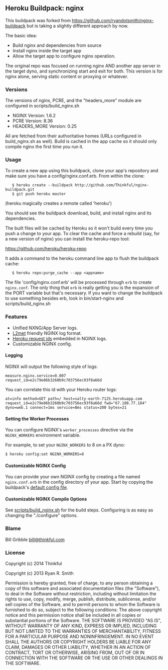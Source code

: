 ## Heroku Buildpack: nginx

This buildpack was forked from
https://github.com/ryandotsmith/nginx-buildpack but is taking
a slightly different approach by now.  

The basic idea: 
 * Build nginx and dependencies from source 
 * Install nginx inside the target app
 * Allow the target app to configure nginx operation. 

The original repo was focused on running nginx AND another app
server in the target dyno, and synchronizing start and exit for
both.  This version is for nginx alone, serving static content or
proxying or whatever.

### Versions

The versions of nginx, PCRE, and the "headers_more" module are 
configured in scripts/build_nginx.sh

* NGINX Version: 1.6.2
* PCRE Version: 8.36 
* HEADERS_MORE Version: 0.25 

All are fetched from their authoritative homes (URLs configured
in build_nginx.sh as well).  Build is cached in the app cache 
so it should only compile nginx the first time you run it.  

### Usage 

To create a new app using this buildpack, clone your app's
repository and make sure you have a config/nginx.conf.erb.  From
within the clone:

```
   $ heroku create --buildpack http://github.com/Thinkful/nginx-buildpack.git
   $ git push heroku master
```
(heroku magically creates a remote called 'heroku')

You should see the buildpack download, build, and install nginx
and its dependencies.  

The built files will be cached by Heroku so it won't build every
time you push a change to your app.  To clear the cache and force
a rebuild (say, for a new version of nginx) you can install the
heroku-repo tool: 

https://github.com/heroku/heroku-repo

It adds a command to the heroku command line app to flush the 
buildpack cache:

```
   $ heroku repo:purge_cache --app <appname>
```

The file 'config/nginx.conf.erb' will be processed through `erb`
to create `nginx.conf`.  The only thing that `erb` is really
getting you is the expansion of the PORT variable but that's
necessary.  If you want to change the buildpack to use something 
besides erb, look in bin/start-nginx and scripts/build_nginx.sh 

### Features

* Unified NXNG/App Server logs.
* [L2met](https://github.com/ryandotsmith/l2met) friendly NGINX log format.
* [Heroku request ids](https://devcenter.heroku.com/articles/http-request-id) embedded in NGINX logs.
* Customizable NGINX config.

#### Logging

NGINX will output the following style of logs:

```
measure.nginx.service=0.007 request_id=e2c79e86b3260b9c703756ec93f8a66d
```

You can correlate this id with your Heroku router logs:

```
at=info method=GET path=/ host=salty-earth-7125.herokuapp.com request_id=e2c79e86b3260b9c703756ec93f8a66d fwd="67.180.77.184" dyno=web.1 connect=1ms service=8ms status=200 bytes=21
```

#### Setting the Worker Processes

You can configure NGINX's `worker_processes` directive via the
`NGINX_WORKERS` environment variable.

For example, to set your `NGINX_WORKERS` to 8 on a PX dyno:

```bash
$ heroku config:set NGINX_WORKERS=8
```

#### Customizable NGINX Config

You can provide your own NGINX config by creating a file named
`nginx.conf.erb` in the config directory of your app. Start by
copying the buildpack's [default config
file](https://github.com/ryandotsmith/nginx-buildpack/blob/master/config/nginx.conf.erb).

#### Customizable NGINX Compile Options

See [scripts/build_nginx.sh](scripts/build_nginx.sh) for the
build steps. Configuring is as easy as changing the "./configure"
options.

### Blame 

Bill Gribble <bill@thinkful.com>

### License

Copyright (c) 2014 Thinkful 

Copyright (c) 2013 Ryan R. Smith

Permission is hereby granted, free of charge, to any person
obtaining a copy of this software and associated documentation
files (the "Software"), to deal in the Software without
restriction, including without limitation the rights to use,
copy, modify, merge, publish, distribute, sublicense, and/or sell
copies of the Software, and to permit persons to whom the
Software is furnished to do so, subject to the following
conditions: The above copyright notice and this permission notice
shall be included in all copies or substantial portions of the
Software.  THE SOFTWARE IS PROVIDED "AS IS", WITHOUT WARRANTY OF
ANY KIND, EXPRESS OR IMPLIED, INCLUDING BUT NOT LIMITED TO THE
WARRANTIES OF MERCHANTABILITY, FITNESS FOR A PARTICULAR PURPOSE
AND NONINFRINGEMENT. IN NO EVENT SHALL THE AUTHORS OR COPYRIGHT
HOLDERS BE LIABLE FOR ANY CLAIM, DAMAGES OR OTHER LIABILITY,
WHETHER IN AN ACTION OF CONTRACT, TORT OR OTHERWISE, ARISING
FROM, OUT OF OR IN CONNECTION WITH THE SOFTWARE OR THE USE OR
OTHER DEALINGS IN THE SOFTWARE.
